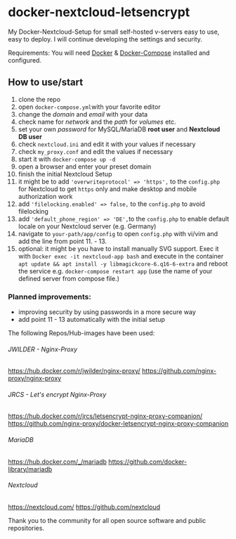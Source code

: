 # docker-nextcloud-letsencrypt
My Docker-Nextcloud-Setup for small self-hosted v-servers easy to use, easy to deploy. I will continue developing the settings and security.

Requirements: You will need [Docker](https://docs.docker.com/engine/install/) & [Docker-Compose](https://docs.docker.com/compose/install/) installed and configured. 

## **How to use/start**

1. clone the repo
2. open `docker-compose.yml`with your favorite editor
3. change the _domain_ and _email_ with your data
4. check name for _network_ and the _path_ for _volumes_ etc.
5. set your own _password_ for MySQL/MariaDB **root user** and **Nextcloud DB user**
6.  check `nextcloud.ini` and edit it with your values if necessary
7.  check `my_proxy.conf` and edit the values if necessary
8. start it with `docker-compose up -d`
9. open a browser and enter your preset domain 
10. finish the initial Nextcloud Setup
11. it might be to add `'overwriteprotocol' => 'https',` to the `config.php` for Nextcloud to get `https` only and make desktop and mobile authorization work
12. add `'filelocking.enabled' => false,` to the `config.php` to avoid filelocking
13. add `'default_phone_region' => 'DE',`to the `config.php` to enable default locale on your Nextcloud server (e.g. Germany)
14. navigate to `your-path/app/config` to open `config.php` with vi/vim and add the line from point 11. - 13.
15. optional: it might be you have to install manually SVG support. Exec it with `Docker exec -it nextcloud-app bash` and execute in the container `apt update && apt install -y libmagickcore-6.q16-6-extra` and reboot the service e.g. `docker-compose restart app` (use the name of your defined server from compose file.)

### Planned improvements:

* improving security by using passwords in a more secure way
* add point 11 - 13 automatically with the initial setup


The following Repos/Hub-images have been used:

###### JWILDER - Nginx-Proxy
https://hub.docker.com/r/jwilder/nginx-proxy/
https://github.com/nginx-proxy/nginx-proxy

###### JRCS - Let's encrypt Nginx-Proxy
https://hub.docker.com/r/jrcs/letsencrypt-nginx-proxy-companion/
https://github.com/nginx-proxy/docker-letsencrypt-nginx-proxy-companion

###### MariaDB
https://hub.docker.com/_/mariadb
https://github.com/docker-library/mariadb

###### Nextcloud
https://nextcloud.com/
https://github.com/nextcloud

Thank you to the community for all open source software and public repositories.